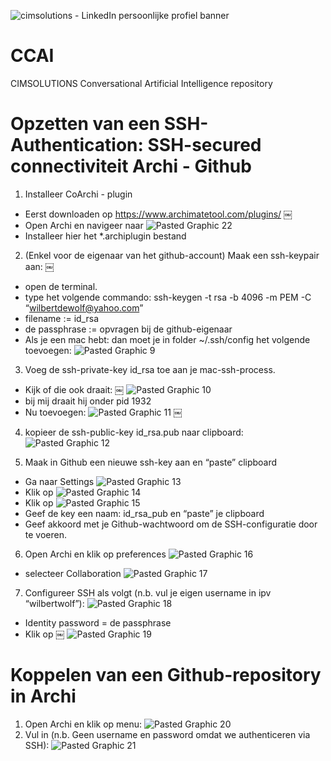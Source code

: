 ![cimsolutions - LinkedIn persoonlijke profiel banner](https://user-images.githubusercontent.com/63059377/143780859-b786a79a-fe4d-4aa4-aab0-67fbdda546f9.jpg)

# CCAI
CIMSOLUTIONS Conversational Artificial Intelligence repository

# Opzetten van een SSH-Authentication: SSH-secured connectiviteit Archi - Github

1. Installeer CoArchi - plugin
- Eerst downloaden op https://www.archimatetool.com/plugins/
￼
- Open Archi en navigeer naar 
![Pasted Graphic 22](https://user-images.githubusercontent.com/63059377/143779893-44a43124-e352-4040-964a-25d9fa0b6197.png)
- Installeer hier het *.archiplugin bestand

2. (Enkel voor de eigenaar van het github-account) Maak een ssh-keypair aan:
￼
- open de terminal.
- type het volgende commando: ssh-keygen -t rsa -b 4096 -m PEM -C “wilbertdewolf@yahoo.com”
- filename := id_rsa
- de passphrase := opvragen bij de github-eigenaar
- Als je een mac hebt: dan moet je in folder ~/.ssh/config het volgende toevoegen:
![Pasted Graphic 9](https://user-images.githubusercontent.com/63059377/143779953-c5942ee6-c4cb-4f5d-a1d2-e9838066d9ee.png)
3. Voeg de ssh-private-key id_rsa toe aan je mac-ssh-process. 
- Kijk of die ook draait:
￼
![Pasted Graphic 10](https://user-images.githubusercontent.com/63059377/143779974-3ded6b68-fbeb-4246-bf0c-e6d1eab4ab6e.png)
- bij mij draait hij onder pid 1932 
- Nu toevoegen:
![Pasted Graphic 11](https://user-images.githubusercontent.com/63059377/143779979-98e431cd-1f94-47fb-8a09-7327430587f5.png)
 ￼
4. kopieer de ssh-public-key id_rsa.pub naar clipboard:
![Pasted Graphic 12](https://user-images.githubusercontent.com/63059377/143780027-7fcbc903-3156-40d7-b8ea-14327e168ba4.png)

5. Maak in Github een nieuwe ssh-key aan en “paste” clipboard
- Ga naar Settings
![Pasted Graphic 13](https://user-images.githubusercontent.com/63059377/143780052-a34ce9a8-db96-47c3-a0bd-44a41896f2b6.png)
- Klik op
![Pasted Graphic 14](https://user-images.githubusercontent.com/63059377/143780063-2806e13e-59f4-4a05-bfa4-ed107326c288.png)
- Klik op
![Pasted Graphic 15](https://user-images.githubusercontent.com/63059377/143780082-979cf789-e4ae-41e4-854d-a777aacd8b27.png)
- Geef de key een naam: id_rsa_pub en “paste” je clipboard
- Geef akkoord met je Github-wachtwoord om de SSH-configuratie door te voeren.
6. Open Archi en klik op preferences
![Pasted Graphic 16](https://user-images.githubusercontent.com/63059377/143780113-492409b6-002a-455b-90a6-74cbea76a43b.png)
- selecteer Collaboration
![Pasted Graphic 17](https://user-images.githubusercontent.com/63059377/143780129-5cb1f7d1-4236-4682-a3ae-d9ffd0df2d91.png)
7. Configureer SSH als volgt (n.b. vul je eigen username in ipv “wilbertwolf”):
![Pasted Graphic 18](https://user-images.githubusercontent.com/63059377/143780147-c09f903c-3a4d-4b8f-8031-1c51d54ddd94.png)
- Identity password = de passphrase
- Klik op ￼
![Pasted Graphic 19](https://user-images.githubusercontent.com/63059377/143780170-c416386c-42cb-4719-a508-08d37eac6922.png)

# Koppelen van een Github-repository in Archi
1. Open Archi en klik op menu: 
![Pasted Graphic 20](https://user-images.githubusercontent.com/63059377/143780285-6f5f8dda-da22-49e5-8996-88d8f99cb1a6.png)
2. Vul in (n.b. Geen username en password omdat we authenticeren via SSH):
![Pasted Graphic 21](https://user-images.githubusercontent.com/63059377/143780302-f24eae0f-9c7b-4b01-8ff7-bad5b3d8537a.png)
